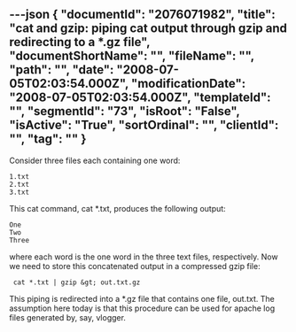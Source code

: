 ---json
{
  "documentId": "2076071982",
  "title": "cat and gzip: piping cat output through gzip and redirecting to a *.gz file",
  "documentShortName": "",
  "fileName": "",
  "path": "",
  "date": "2008-07-05T02:03:54.000Z",
  "modificationDate": "2008-07-05T02:03:54.000Z",
  "templateId": "",
  "segmentId": "73",
  "isRoot": "False",
  "isActive": "True",
  "sortOrdinal": "",
  "clientId": "",
  "tag": ""
}
---

Consider three files each containing one word:

    1.txt
    2.txt
    3.txt

This cat command, cat *.txt, produces the following output:

    One
    Two
    Three

where each word is the one word in the three text files, respectively. Now we need to store this concatenated output in a compressed gzip file:

     cat *.txt | gzip &gt; out.txt.gz

This piping is redirected into a *.gz file that contains one file, out.txt. The assumption here today is that this procedure can be used for apache log files generated by, say, vlogger.

